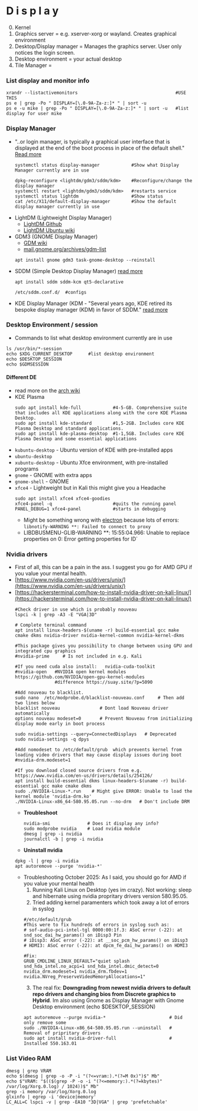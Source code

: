 # D i s p l a y

0. Kernel
1. Graphics server = e.g. xserver-xorg or wayland. Creates graphical environment
2. Desktop/Display manager = Manages the graphics server. User only notices the login screen.
3. Desktop environment = your actual desktop
4. Tile Manager =

### List display and monitor info
````shell
xrandr --listactivemonitors                                     #USE THIS
ps e | grep -Po " DISPLAY=[\.0-9A-Za-z:]* " | sort -u
ps e -u mike | grep -Po " DISPLAY=[\.0-9A-Za-z:]* " | sort -u   #list display for user mike
````

### Display Manager
- "..or login manager, is typically a graphical user interface that is displayed at the end of the boot process in place of the default shell." [Read more](https://wiki.archlinux.org/title/Display_manager)
  ````shell
  systemctl status display-manager            #Show what Display Manager currently are in use
  
  dpkg-reconfigure <lightdm/gdm3/sddm/kdm>    #Reconfigure/change the display manager
  systemctl restart <lightdm/gdm3/sddm/kdm>   #restarts service
  systemctl status lightdm                    #Show status
  cat /etc/X11/default-display-manager        #Show the default display manager currently in use
  ````
- LightDM (Lightweight Display Manager)
  - [LightDM Github](https://github.com/canonical/lightdm)
  - [LightDM Ubuntu wiki](https://wiki.ubuntu.com/LightDM)
- GDM3 (GNOME Display Manager)
   - [GDM wiki](https://wiki.gnome.org/Projects/GDM)
   - [mail.gnome.org/archives/gdm-list](https://mail.gnome.org/archives/gdm-list/)
   ````
   apt install gnome gdm3 task-gnome-desktop --reinstall
   ````
- SDDM (Simple Desktop Display Manager) [read more](https://wiki.archlinux.org/title/SDDM)
   ````shell
   apt install sddm sddm-kcm qt5-declarative
   
   /etc/sddm.conf.d/  #configs
   ````
- KDE Display Manager (KDM - "Several years ago, KDE retired its bespoke display manager (KDM) in favor of SDDM." [read more](https://linuxiac.com/kde-proposes-new-plasma-login-manager-to-replace-sddm/)


### Desktop Environment / session
- Commands to list what desktop environment currently are in use
````shell
ls /usr/bin/*-session
echo $XDG_CURRENT_DESKTOP      #list desktop environment
echo $DESKTOP_SESSION
echo $GDMSESSION
````
#### Different DE
- read more on the [arch wiki](https://wiki.archlinux.org/title/Desktop_environment)
- KDE Plasma
  ````shell
  sudo apt install kde-full            #4-5-GB. Comprehensive suite that includes all KDE applications along with the core KDE Plasma Desktop.
  sudo apt install kde-standard        #1,5-2GB. Includes core KDE Plasma Desktop and standard applications. 
  sudo apt install kde-plasma-desktop  #1-1,5GB. Includes core KDE Plasma Desktop and some essential applications
  ````
- `kubuntu-desktop` -  Ubuntu version of KDE with pre-installed apps
- `ubuntu-desktop`
- `xubuntu-desktop` -  Ubuntu Xfce environment, with pre-installed programs
- `gnome` -  GNOME with extra apps
- `gnome-shell` - GNOME
- `xfce4` - Lightweight but in Kali this might give you a Headache
   ````shell
   sudo apt install xfce4 xfce4-goodies
   xfce4-panel -q                       #quits the running panel
   PANEL_DEBUG=1 xfce4-panel            #starts in debugging
   ````
   - Might be something wrong with [electron](https://github.com/electron/electron/issues/14362) because lots of errors: `libnotify-WARNING **: Failed to connect to proxy`
   - LIBDBUSMENU-GLIB-WARNING **: 15:55:04.966: Unable to replace properties on 0: Error getting properties for ID`


### Nvidia drivers
- First of all, this can be a pain in the ass. I suggest you go for AMD GPU if you value your mental health.
- [https://www.nvidia.com/en-us/drivers/unix/](https://www.nvidia.com/en-us/drivers/unix/)
- [https://hackersterminal.com/how-to-install-nvidia-driver-on-kali-linux/](https://hackersterminal.com/how-to-install-nvidia-driver-on-kali-linux/)
  ````shell
  #Check driver in use which is probably nouveau
  lspci -k | grep -A3 -E "VGA|3D" 
  
  # Complete terminal command 
  apt install linux-headers-$(uname -r) build-essential gcc make cmake dkms nvidia-driver nvidia-kernel-common nvidia-kernel-dkms 

  #This package gives you possibility to change between using GPU and integrated cpu graphics
  #nvidia-prime     # Is not included in e.g. Kali
  
  #If you need cuda also install:   nvidia-cuda-toolkit
  #nvidia-open   #NVIDIA open kernel modules https://github.com/NVIDIA/open-gpu-kernel-modules
                 #difference https://suay.site/?p=5090
  
  #Add nouveau to blacklist.
  sudo nano  /etc/modprobe.d/blacklist-nouveau.conf     # Then add two lines below
  blacklist nouveau               # Dont load Nouveau driver automatically
  options nouveau modeset=0       # Prevent Nouveau from initializing display mode early in boot process
  
  sudo nvidia-settings --query=ConnectedDisplays   # Deprecated
  sudo nvidia-settings -q dpys
  
  #Add nomodeset to /etc/default/grub  which prevents kernel from loading video drivers that may cause display issues during boot
  #nvidia-drm.modeset=1
  
  #If you download closed source drivers from e.g. https://www.nvidia.com/en-us/drivers/details/254126/
  apt install build-essential dkms linux-headers-$(uname -r) build-essential gcc make cmake dkms
  sudo ./NVIDIA-Linux-*.run    # Might give ERROR: Unable to load the kernel module 'nvidia-drm.ko'
  ./NVIDIA-Linux-x86_64-580.95.05.run --no-drm   # Don't include DRM
  ````
  - **Troubleshoot**
    ````shell
    nvidia-smi              # Does it display any info?
    sudo modprobe nvidia    # Load nvidia module
    dmesg | grep -i nvidia
    journalctl -b | grep -i nvidia
    ````
  - **Uninstall nvidia**
  ````shell
  dpkg -l | grep -i nvidia
  apt autoremove --purge 'nvidia-*'
  ````
  - Troubleshooting October 2025: As I said, you should go for AMD if you value your mental health
    1. Running Kali Linux on Desktop (yes im crazy). Not working: sleep and hibernate using nvidia propritary drivers version 580.95.05.
    2. Tried adding kernel paramenters which took away a lot of errors in syslog
    ````shell
    #/etc/default/grub
    #This were to fix hundreds of errors in syslog such as:
    # sof-audio-pci-intel-tgl 0000:00:1f.3: ASoC error (-22): at snd_soc_dai_hw_params() on iDisp3 Pin
    # iDisp3: ASoC error (-22): at __soc_pcm_hw_params() on iDisp3
    # HDMI3: ASoC error (-22): at dpcm_fe_dai_hw_params() on HDMI3

    #Fix:
    GRUB_CMDLINE_LINUX_DEFAULT="quiet splash snd_hda_intel.no_acpi=1 snd_hda_intel.dmic_detect=0 nvidia_drm.modeset=1 nvidia_drm.fbdev=1 nvidia.NVreg_PreserveVideoMemoryAllocations=1"
    ````
    3. The real fix: **Downgrading from newest nvidia drivers to default repo drivers and changing bios from Discrete graphics to Hybrid**. Im also using Gnome as Display Manager with Gnome Desktop environment (echo $DESKTOP_SESSION)
    ````shell
    apt autoremove --purge nvidia-*                        # Did only remove some
    sudo ./NVIDIA-Linux-x86_64-580.95.05.run --uninstall   # Removal of pripritary drivers
    sudo apt install nvidia-driver-full                    # Installed 550.163.01
    ````

### List Video RAM
````shell
dmesg | grep VRAM
echo $(dmesg | grep -o -P -i "(?<=vram:).*(?=M 0x)")$" Mb"
echo $"VRAM: "$(($(grep -P -o -i "(?<=memory:).*(?=kbytes)" /var/log/Xorg.0.log) / 1024))$" Mb"
grep -i memory /var/log/Xorg.0.log
glxinfo | egrep -i 'device|memory'
LC_ALL=C lspci -v | grep -EA10 "3D|VGA" | grep 'prefetchable' 
````

